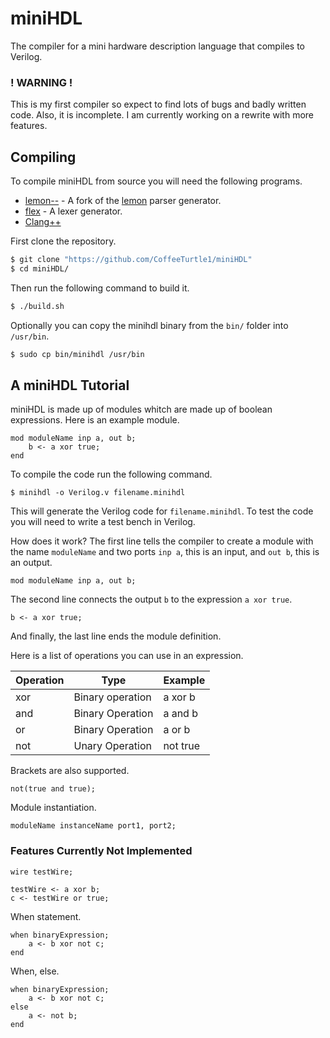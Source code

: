 # miniHDL
The compiler for a mini hardware description language that compiles to Verilog.

### ! WARNING !
This is my first compiler so expect to find lots of bugs and badly written code.
Also, it is incomplete. I am currently working on a rewrite with more features.

## Compiling
To compile miniHDL from source you will need the following programs.
- [lemon--](https://github.com/ksherlock/lemonxx) - A fork of the [lemon](https://www.hwaci.com/sw/lemon/) parser generator.
- [flex](https://github.com/westes/flex) - A lexer generator.
- [Clang++](https://clang.llvm.org/)

First clone the repository.
```bash
$ git clone "https://github.com/CoffeeTurtle1/miniHDL"
$ cd miniHDL/
```

Then run the following command to build it.
```bash
$ ./build.sh
```

Optionally you can copy the minihdl binary from the `bin/` folder into
`/usr/bin`.
```bash
$ sudo cp bin/minihdl /usr/bin
```

## A miniHDL Tutorial
miniHDL is made up of modules whitch are made up of boolean expressions. Here is
an example module.
```
mod moduleName inp a, out b;
    b <- a xor true;
end
```
To compile the code run the following command.
```
$ minihdl -o Verilog.v filename.minihdl
```
This will generate the Verilog code for `filename.minihdl`. To test the code
you will need to write a test bench in Verilog.

How does it work? The first line tells the compiler to create a module with the
name `moduleName` and two ports `inp a`, this is an input, and `out b`, this is
an output.
```
mod moduleName inp a, out b;
```
The second line connects the output `b` to the expression `a xor true`.
```
b <- a xor true;
```
And finally, the last line ends the module definition.

Here is a list of operations you can use in an expression.

| Operation | Type             | Example  |
|-----------|------------------|----------|
| xor       | Binary operation | a xor b  |
| and       | Binary Operation | a and b  |
| or        | Binary Operation | a or b   |
| not       | Unary Operation  | not true |

Brackets are also supported.
```
not(true and true);
```

Module instantiation.
```
moduleName instanceName port1, port2;
```

### Features Currently Not Implemented
```
wire testWire;

testWire <- a xor b;
c <- testWire or true;
```
When statement.
```
when binaryExpression;
    a <- b xor not c;
end
```
When, else.
```
when binaryExpression;
    a <- b xor not c;
else
    a <- not b;
end
```
